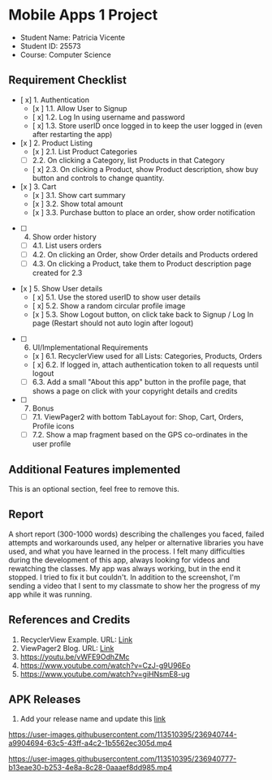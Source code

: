 # Mobile Apps 1 Project

- Student Name: Patricia Vicente
- Student ID: 25573
- Course: Computer Science

## Requirement Checklist

- [ x] 1. Authentication
  - [x ] 1.1. Allow User to Signup
  - [ x] 1.2. Log In using username and password
  - [ x] 1.3. Store userID once logged in to keep the user logged in (even after restarting the app)
- [x ] 2. Product Listing
  - [x ] 2.1. List Product Categories
  - [ ] 2.2. On clicking a Category, list Products in that Category
  - [ x] 2.3. On clicking a Product, show Product description, show buy button and controls to change quantity.
- [x ] 3. Cart
  - [x ] 3.1. Show cart summary
  - [x ] 3.2. Show total amount
  - [x ] 3.3. Purchase button to place an order, show order notification
- [ ] 4. Show order history
  - [ ] 4.1. List users orders
  - [ ] 4.2. On clicking an Order, show Order details and Products ordered
  - [ ] 4.3. On clicking a Product, take them to Product description page created for 2.3
- [x ] 5. Show User details
  - [ x] 5.1. Use the stored userID to show user details
  - [ x] 5.2. Show a random circular profile image
  - [x ] 5.3. Show Logout button, on click take back to Signup / Log In page (Restart should not auto login after logout)
- [ ] 6. UI/Implementational Requirements
  - [x ] 6.1. RecyclerView used for all Lists: Categories, Products, Orders
  - [ x] 6.2. If logged in, attach authentication token to all requests until logout
  - [ ] 6.3. Add a small "About this app" button in the profile page, that shows a page on click with your copyright details and credits
- [ ] 7. Bonus
  - [ ] 7.1. ViewPager2 with bottom TabLayout for: Shop, Cart, Orders, Profile icons
  - [ ] 7.2. Show a map fragment based on the GPS co-ordinates in the user profile

## Additional Features implemented

This is an optional section, feel free to remove this.

## Report

A short report (300-1000 words) describing the challenges you faced, failed attempts and workarounds used, any helper or alternative libraries you have used, and what you have learned in the process. 
I felt many difficulties during the development of this app, always looking for videos and rewatching the classes. My app was always working, but in the end it stopped. I tried to fix it but couldn't. In addition to the screenshot, I'm sending a video that I sent to my classmate to show her the progress of my app while it was running. 

## References and Credits

1. RecyclerView Example. URL: [Link](https://example.org)
1. ViewPager2 Blog. URL: [Link](https://example.org)
2. https://youtu.be/vWFE9OdhZMc
3. https://www.youtube.com/watch?v=CzJ-g9U96Eo
4. https://www.youtube.com/watch?v=giHNsmE8-ug

## APK Releases

1. Add your release name and update this [link](https://example.org)



https://user-images.githubusercontent.com/113510395/236940744-a9904694-63c5-43ff-a4c2-1b5562ec305d.mp4




https://user-images.githubusercontent.com/113510395/236940777-b13eae30-b253-4e8a-8c28-0aaaef8dd985.mp4




